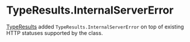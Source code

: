 # TypeResults.InternalServerError

[TypeResults](https://learn.microsoft.com/en-us/dotnet/api/microsoft.aspnetcore.http.typedresults?view=aspnetcore-8.0) added `TypeResults.InternalServerError` on top of existing HTTP statuses supported by the class. 